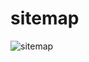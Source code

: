 # sitemap

![sitemap](https://github.com/memor24/myVM/assets/112832477/75e1d1fe-7c4a-49b9-b4d6-2c442bee8a27)

